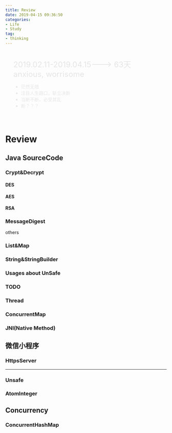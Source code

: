 ```yaml
---
title: Review
date: 2019-04-15 09:36:50
categories:
- Life
- Study
tag:
- thinking
---
```


<div style="background-image:url(http://5b0988e595225.cdn.sohucs.com/images/20180305/fa45432d378e45168ea620718209f14e.gif); background-position:left top; background-repeat: no-repeat; filter: grayscale(1) invert(1); padding:25px;"><!--mix-blend-mode:difference; -->
  <font size="+2">2019.02.11-2019.04.15---&gt; 63天<br/>anxious, worrisome</font><br/>
  <ul>
    <li>茫然无措</li>
    <li>注目人生路口，斩立决断</li>
    <li>当断不断，必受其乱</li>
    <li>断？？？</li>
  </ul>
</div>

<!-- more -->
# Review

## Java SourceCode

### Crypt&Decrypt
#### DES
#### AES
#### RSA
### MessageDigest   
others

### List&Map
### String&StringBuilder
### Usages about UnSafe

### TODO
### Thread
### ConcurrentMap
### JNI(Native Method)

## 微信小程序
### HttpsServer

---
### Unsafe
### AtomInteger
## Concurrency
### ConcurrentHashMap

